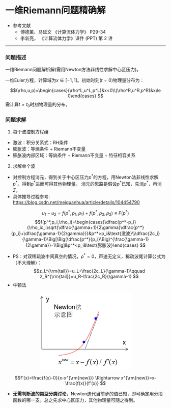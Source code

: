 # 一维Riemann问题精确解
- 参考文献
   - 傅德薰、马延文 《计算流体力学》 P29-34
   - 李新亮， 《计算流体力学》课件 (PPT) 第 2 讲

---
### 问题描述
一维Riemann问题解析解(需用Newton方法非线性求解中心区压力)。

一维Euler方程，计算域为$x\in [-1,1]$。初始时刻($t=0$)物理量分布为：

$$(\rho,u,p)=\begin{cases}(\rho^L,u^L,p^L)&x<0\\(\rho^R,u^R,p^R)&x\le 0\end{cases} $$
需计算$t=t_0$时刻物理量的分布。

### 问题求解
1. 每个波控制方程组
- 激波：积分关系式：RH条件
- 膨胀波：等熵条件 + Riemann不变量
- 膨胀波内部区域：等熵条件 + Riemann不变量 + 特征相容关系
2. 求解单个波
- 对控制方程消元，得到关于中心区压力$p^*$的方程，用Newton法非线性求解$p^*$。得到$p^*$进而可得其他物理量。
消元的思路是假设$p^*$已知，先消$\rho^*$，再消$Z$。
- 具体推导过程参考: https://blog.csdn.net/meiguanhua/article/details/104454790

$$u_1-u_2=f(p^*,p_1,\rho_1)+f(p^*,p_2,\rho_2)\equiv F(p^*) $$
$$f(p^*,p_i,\rho_i)=\begin{cases}\dfrac{p^*-p_i}{\rho_ic_i\sqrt{\dfrac{\gamma+1}{2\gamma}\dfrac{p^*}{p_i}+\dfrac{\gamma-1}{2\gamma}}}&p^*>p_i&\text{激波}\\\dfrac{2c_i}{\gamma-1}\Big[\Big(\dfrac{p^*}{p_i}\Big)^{\frac{\gamma-1}{2\gamma}}-1\Big]&p^*<p_i&\text{膨胀波}\end{cases} $$

- PS：对双稀疏波中间真空的情况，$\rho^*=0$，声速无定义，稀疏波尾计算公式为（不大理解）：
  $$z_L^{\rm{tail}}=u_L+\frac{2c_L}{\gamma-1}\qquad z_R^{\rm{tail}}=u_R-\frac{2c_R}{\gamma-1} $$
- 牛顿法
<div align=center><img src='img/newton.png'></div>

$$f'(x)=\frac{f(x)-0}{x-x^{\rm{new}}} \Rightarrow x^{\rm{new}}=x-\frac{f(x)}{f'(x)} $$
- **无需判断波的类型分类讨论**，Newton迭代当前步的值已知，即可确定用分段函数的哪一支。总之先求中心区压力，其他物理量可随之得到。